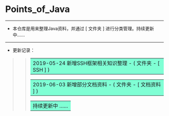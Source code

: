 # Points_of_Java
***
* 本仓库是用来整理Java资料，并通过 [ 文件夹 ] 进行分类管理。持续更新中......
***
* 更新记录：
>> <table><tr><td bgcolor=#7FFFD4>  2019-05-24 新增SSH框架相关知识整理 - ( 文件夹 - [ SSH ] )  </td></tr></table>
>> <table><tr><td bgcolor=#7FFFD4>  2019-06-03 新增部分文档资料 - ( 文件夹 - [ 文档资料 ] )  </td></tr></table>
>> <table><tr><td bgcolor=#7FFFD4>  持续更新中 ……  </td></tr></table>

